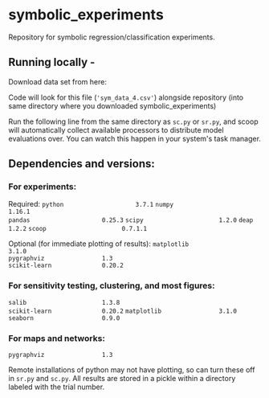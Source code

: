 # symbolic_experiments
Repository for symbolic regression/classification experiments.

## Running locally -

Download data set from here:  

Code will look for this file (`'sym_data_4.csv'`) alongside repository (into same directory where you downloaded symbolic_experiments)

Run the following line from the same directory as `sc.py` or `sr.py`, and scoop will automatically collect available processors to distribute model evaluations over. You can watch this happen in your system's task manager.

## Dependencies and versions:
### For experiments:

Required:
`python                    3.7.1` 
`numpy                     1.16.1`  
`pandas                    0.25.3` 
`scipy                     1.2.0` 
`deap                     1.2.2` 
`scoop                     0.7.1.1`

Optional (for immediate plotting of results):
`matplotlib                3.1.0`  
`pygraphviz                1.3`  
`scikit-learn              0.20.2` 
 
 ### For sensitivity testing, clustering, and most figures:
`salib                     1.3.8`  
`scikit-learn              0.20.2` 
`matplotlib                3.1.0`  
`seaborn                   0.9.0`  

### For maps and networks:

`pygraphviz                1.3`  

Remote installations of python may not have plotting, so can turn these off in `sr.py` and `sc.py`. All results are stored in a pickle within a directory labeled with the trial number.
